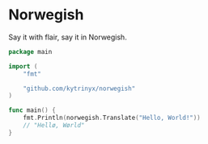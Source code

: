 # Norwegish

Say it with flair, say it in Norwegish.

```go
package main

import (
	"fmt"

	"github.com/kytrinyx/norwegish"
)

func main() {
	fmt.Println(norwegish.Translate("Hello, World!"))
	// "Hellø, Wørld"
}
```

